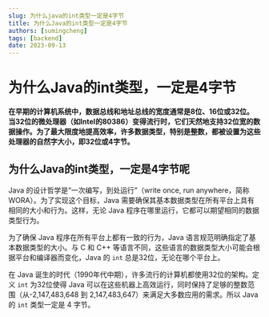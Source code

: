 ```yaml
---
slug: 为什么java的int类型一定是4字节
title: 为什么Java的int类型一定是4字节
authors: [sumingcheng]
tags: [backend]
date: 2023-09-13
---
```


# 为什么Java的int类型，一定是4字节



 



**在早期的计算机系统中，数据总线和地址总线的宽度通常是8位、16位或32位。当32位的微处理器（如Intel的80386）变得流行时，它们天然地支持32位宽的数据操作。为了最大限度地提高效率，许多数据类型，特别是整数，都被设置为这些处理器的自然字大小，即32位或4字节。**

## 为什么Java的int类型，一定是4字节呢  

Java 的设计哲学是“一次编写，到处运行”（write once, run anywhere，简称 WORA）。为了实现这个目标，Java 需要确保其基本数据类型在所有平台上具有相同的大小和行为。这样，无论 Java 程序在哪里运行，它都可以期望相同的数据类型行为。

为了确保 Java 程序在所有平台上都有一致的行为，Java 语言规范明确指定了基本数据类型的大小。与 C 和 C++ 等语言不同，这些语言的数据类型大小可能会根据平台和编译器而变化，Java 的 `int` 总是32位，无论在哪个平台上。

在 Java 诞生的时代（1990年代中期），许多流行的计算机都使用32位的架构。定义 `int` 为32位使得 Java 可以在这些机器上高效运行，同时保持了足够的整数范围（从-2,147,483,648 到 2,147,483,647）来满足大多数应用的需求。所以 Java 的 `int` 类型一定是 4 字节。